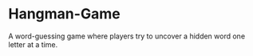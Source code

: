 # Hangman-Game
 A word-guessing game where players try to uncover a hidden word one letter at a time.
